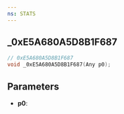 ```yaml
---
ns: STATS
---
```

## _0xE5A680A5D8B1F687

```c
// 0xE5A680A5D8B1F687
void _0xE5A680A5D8B1F687(Any p0);
```

## Parameters
* **p0**:
